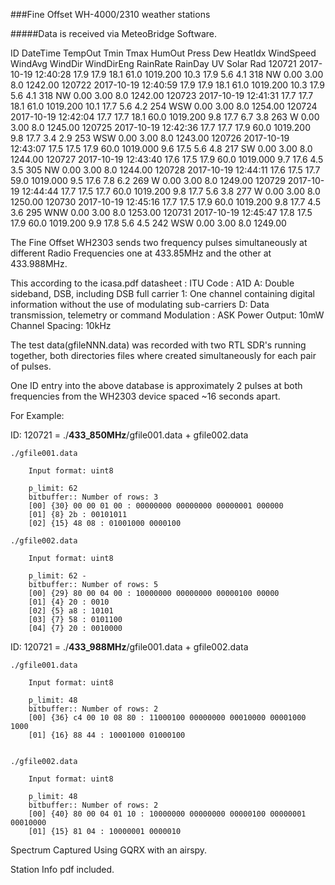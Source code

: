 ###Fine Offset WH-4000/2310 weather stations

#####Data is received via MeteoBridge Software.

ID	DateTime		TempOut		Tmin	Tmax	HumOut		Press		Dew	HeatIdx		WindSpeed	WindAvg		WindDir		WindDirEng	RainRate	RainDay		UV	Solar Rad
120721	2017-10-19 12:40:28	17.9		17.9	18.1	61.0		1019.200	10.3	17.9		5.6		4.1		318		NW		0.00		3.00		8.0	1242.00
120722	2017-10-19 12:40:59	17.9		17.9	18.1	61.0		1019.200	10.3	17.9		5.6		4.1		318		NW		0.00		3.00		8.0	1242.00
120723	2017-10-19 12:41:31	17.7		17.7	18.1	61.0		1019.200	10.1	17.7		5.6		4.2		254		WSW		0.00		3.00		8.0	1254.00
120724	2017-10-19 12:42:04	17.7		17.7	18.1	60.0		1019.200	9.8	17.7		6.7		3.8		263		W		0.00		3.00		8.0	1245.00
120725	2017-10-19 12:42:36	17.7		17.7	17.9	60.0		1019.200	9.8	17.7		3.4		2.9		253		WSW		0.00		3.00		8.0	1243.00
120726	2017-10-19 12:43:07	17.5		17.5	17.9	60.0		1019.000	9.6	17.5		5.6		4.8		217		SW		0.00		3.00		8.0	1244.00
120727	2017-10-19 12:43:40	17.6		17.5	17.9	60.0		1019.000	9.7	17.6		4.5		3.5		305		NW		0.00		3.00		8.0	1244.00
120728	2017-10-19 12:44:11	17.6		17.5	17.7	59.0		1019.000	9.5	17.6		7.8		6.2		269		W		0.00		3.00		8.0	1249.00
120729	2017-10-19 12:44:44	17.7		17.5	17.7	60.0		1019.200	9.8	17.7		5.6		3.8		277		W		0.00		3.00		8.0	1250.00
120730	2017-10-19 12:45:16	17.7		17.5	17.9	60.0		1019.200	9.8	17.7		4.5		3.6		295		WNW		0.00		3.00		8.0	1253.00
120731	2017-10-19 12:45:47	17.8		17.5	17.9	60.0		1019.200	9.9	17.8		5.6		4.5		242		WSW		0.00		3.00		8.0	1249.00

The Fine Offset WH2303 sends two frequency pulses simultaneously at different Radio Frequencies one at 433.85MHz and the other at 433.988MHz.

This according to the icasa.pdf datasheet : 
						ITU Code : A1D 	A: Double sideband, DSB, including DSB full carrier
								1: One channel containing digital information without the use of modulating sub-carriers 
								D: Data transmission, telemetry or command
						Modulation : ASK
						Power Output: 10mW
						Channel Spacing: 10kHz
						

The test data(gfileNNN.data) was recorded with two RTL SDR's running together, both directories files where created simultaneously for each pair of pulses.

One ID entry into the above database is approximately 2 pulses at both frequencies from the WH2303 device spaced ~16 seconds apart.

For Example:

ID: 120721 = ./**433_850MHz**/gfile001.data + gfile002.data 
	
	./gfile001.data

		Input format: uint8
		
		p_limit: 62
		bitbuffer:: Number of rows: 3 
		[00] {30} 00 00 01 00 : 00000000 00000000 00000001 000000
		[01] {8} 2b : 00101011 
		[02] {15} 48 08 : 01001000 0000100

	./gfile002.data

		Input format: uint8
		
		p_limit: 62 - 
		bitbuffer:: Number of rows: 5 
		[00] {29} 80 00 04 00 : 10000000 00000000 00000100 00000
		[01] {4} 20 : 0010
		[02] {5} a8 : 10101
		[03] {7} 58 : 0101100
		[04] {7} 20 : 0010000



ID: 120721 = ./**433_988MHz**/gfile001.data + gfile002.data 

	./gfile001.data

		Input format: uint8
		
		p_limit: 48
		bitbuffer:: Number of rows: 2 
		[00] {36} c4 00 10 08 80 : 11000100 00000000 00010000 00001000 1000
		[01] {16} 88 44 : 10001000 01000100 


	./gfile002.data

		Input format: uint8
		
		p_limit: 48
		bitbuffer:: Number of rows: 2 
		[00] {40} 80 00 04 01 10 : 10000000 00000000 00000100 00000001 00010000 
		[01] {15} 81 04 : 10000001 0000010 



Spectrum Captured Using GQRX with an airspy.

Station Info pdf included.


